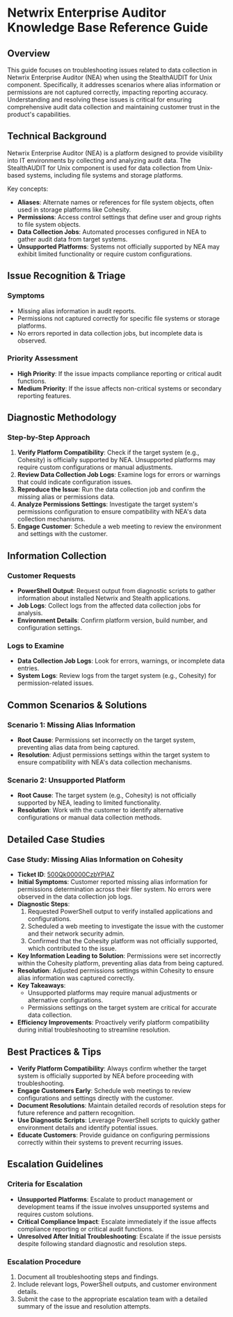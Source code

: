 # Netwrix Enterprise Auditor Knowledge Base Reference Guide  
## Overview  
This guide focuses on troubleshooting issues related to data collection in Netwrix Enterprise Auditor (NEA) when using the StealthAUDIT for Unix component. Specifically, it addresses scenarios where alias information or permissions are not captured correctly, impacting reporting accuracy. Understanding and resolving these issues is critical for ensuring comprehensive audit data collection and maintaining customer trust in the product's capabilities.  

## Technical Background  
Netwrix Enterprise Auditor (NEA) is a platform designed to provide visibility into IT environments by collecting and analyzing audit data. The StealthAUDIT for Unix component is used for data collection from Unix-based systems, including file systems and storage platforms.  

Key concepts:  
- **Aliases**: Alternate names or references for file system objects, often used in storage platforms like Cohesity.  
- **Permissions**: Access control settings that define user and group rights to file system objects.  
- **Data Collection Jobs**: Automated processes configured in NEA to gather audit data from target systems.  
- **Unsupported Platforms**: Systems not officially supported by NEA may exhibit limited functionality or require custom configurations.  

## Issue Recognition & Triage  
### Symptoms  
- Missing alias information in audit reports.  
- Permissions not captured correctly for specific file systems or storage platforms.  
- No errors reported in data collection jobs, but incomplete data is observed.  

### Priority Assessment  
- **High Priority**: If the issue impacts compliance reporting or critical audit functions.  
- **Medium Priority**: If the issue affects non-critical systems or secondary reporting features.  

## Diagnostic Methodology  
### Step-by-Step Approach  
1. **Verify Platform Compatibility**: Check if the target system (e.g., Cohesity) is officially supported by NEA. Unsupported platforms may require custom configurations or manual adjustments.  
2. **Review Data Collection Job Logs**: Examine logs for errors or warnings that could indicate configuration issues.  
3. **Reproduce the Issue**: Run the data collection job and confirm the missing alias or permissions data.  
4. **Analyze Permissions Settings**: Investigate the target system's permissions configuration to ensure compatibility with NEA's data collection mechanisms.  
5. **Engage Customer**: Schedule a web meeting to review the environment and settings with the customer.  

## Information Collection  
### Customer Requests  
- **PowerShell Output**: Request output from diagnostic scripts to gather information about installed Netwrix and Stealth applications.  
- **Job Logs**: Collect logs from the affected data collection jobs for analysis.  
- **Environment Details**: Confirm platform version, build number, and configuration settings.  

### Logs to Examine  
- **Data Collection Job Logs**: Look for errors, warnings, or incomplete data entries.  
- **System Logs**: Review logs from the target system (e.g., Cohesity) for permission-related issues.  

## Common Scenarios & Solutions  
### Scenario 1: Missing Alias Information  
- **Root Cause**: Permissions set incorrectly on the target system, preventing alias data from being captured.  
- **Resolution**: Adjust permissions settings within the target system to ensure compatibility with NEA's data collection mechanisms.  

### Scenario 2: Unsupported Platform  
- **Root Cause**: The target system (e.g., Cohesity) is not officially supported by NEA, leading to limited functionality.  
- **Resolution**: Work with the customer to identify alternative configurations or manual data collection methods.  

## Detailed Case Studies  
### Case Study: Missing Alias Information on Cohesity  
- **Ticket ID**: [500Qk00000CzbYPIAZ](https://nwxcorp.lightning.force.com/lightning/r/Case/500Qk00000CzbYPIAZ/view)  
- **Initial Symptoms**: Customer reported missing alias information for permissions determination across their filer system. No errors were observed in the data collection job logs.  
- **Diagnostic Steps**:  
  1. Requested PowerShell output to verify installed applications and configurations.  
  2. Scheduled a web meeting to investigate the issue with the customer and their network security admin.  
  3. Confirmed that the Cohesity platform was not officially supported, which contributed to the issue.  
- **Key Information Leading to Solution**: Permissions were set incorrectly within the Cohesity platform, preventing alias data from being captured.  
- **Resolution**: Adjusted permissions settings within Cohesity to ensure alias information was captured correctly.  
- **Key Takeaways**:  
  - Unsupported platforms may require manual adjustments or alternative configurations.  
  - Permissions settings on the target system are critical for accurate data collection.  
- **Efficiency Improvements**: Proactively verify platform compatibility during initial troubleshooting to streamline resolution.  

## Best Practices & Tips  
- **Verify Platform Compatibility**: Always confirm whether the target system is officially supported by NEA before proceeding with troubleshooting.  
- **Engage Customers Early**: Schedule web meetings to review configurations and settings directly with the customer.  
- **Document Resolutions**: Maintain detailed records of resolution steps for future reference and pattern recognition.  
- **Use Diagnostic Scripts**: Leverage PowerShell scripts to quickly gather environment details and identify potential issues.  
- **Educate Customers**: Provide guidance on configuring permissions correctly within their systems to prevent recurring issues.  

## Escalation Guidelines  
### Criteria for Escalation  
- **Unsupported Platforms**: Escalate to product management or development teams if the issue involves unsupported systems and requires custom solutions.  
- **Critical Compliance Impact**: Escalate immediately if the issue affects compliance reporting or critical audit functions.  
- **Unresolved After Initial Troubleshooting**: Escalate if the issue persists despite following standard diagnostic and resolution steps.  

### Escalation Procedure  
1. Document all troubleshooting steps and findings.  
2. Include relevant logs, PowerShell outputs, and customer environment details.  
3. Submit the case to the appropriate escalation team with a detailed summary of the issue and resolution attempts.  
